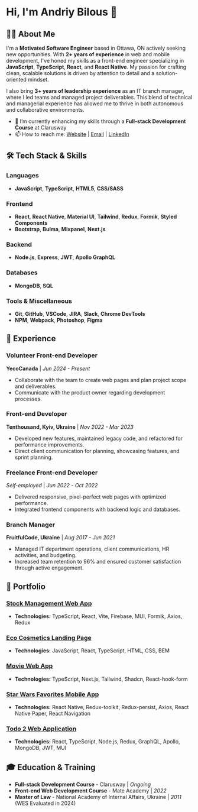 # Hi, I'm Andriy Bilous 👋

## 👨‍💻 About Me
I'm a **Motivated Software Engineer** based in Ottawa, ON actively seeking new opportunities. With **2+ years of experience** in web and mobile development, I've honed my skills as a front-end engineer specializing in **JavaScript**, **TypeScript**, **React**, and **React Native**. My passion for crafting clean, scalable solutions is driven by attention to detail and a solution-oriented mindset.

I also bring **3+ years of leadership experience** as an IT branch manager, where I led teams and managed project deliverables. This blend of technical and managerial experience has allowed me to thrive in both autonomous and collaborative environments.

- 🌱 I’m currently enhancing my skills through a **Full-stack Development Course** at Clarusway
- 📫 How to reach me: [Website](https://www.bilous.info) | [Email](mailto:andriy@bilous.info) | [LinkedIn](https://www.linkedin.com/in/andriybilous)

## 🛠️ Tech Stack & Skills

### Languages
- **JavaScript**, **TypeScript**, **HTML5**, **CSS/SASS**

### Frontend
- **React**, **React Native**, **Material UI**, **Tailwind**, **Redux**, **Formik**, **Styled Components**
- **Bootstrap**, **Bulma**, **Mixpanel**, **Next.js**

### Backend
- **Node.js**, **Express**, **JWT**, **Apollo GraphQL**

### Databases
- **MongoDB**, **SQL**

### Tools & Miscellaneous
- **Git**, **GitHub**, **VSCode**, **JIRA**, **Slack**, **Chrome DevTools**
- **NPM**, **Webpack**, **Photoshop**, **Figma**

## 💼 Experience

### Volunteer Front-end Developer
**YecoCanada** | _Jun 2024 - Present_
- Collaborate with the team to create web pages and plan project scope and deliverables.
- Communicate with the product owner regarding development processes.

### Front-end Developer
**Tenthousand, Kyiv, Ukraine** | _Nov 2022 - Mar 2023_
- Developed new features, maintained legacy code, and refactored for performance improvements.
- Direct client communication for planning, showcasing features, and sprint planning.

### Freelance Front-end Developer
_Self-employed_ | _Jun 2022 - Oct 2022_
- Delivered responsive, pixel-perfect web pages with optimized performance.
- Integrated frontend components with backend logic and databases.

### Branch Manager
**FruitfulCode, Ukraine** | _Aug 2017 - Jun 2021_
- Managed IT department operations, client communications, HR activities, and budgeting.
- Increased team retention to 96% and ensured customer satisfaction through active engagement.

## 📂 Portfolio

### [Stock Management Web App](https://stock-management-b66a9o0ak-andriybs-projects.vercel.app/)
- **Technologies:** TypeScript, React, Vite, Firebase, MUI, Formik, Axios, Redux

### [Eco Cosmetics Landing Page](https://saperzp.github.io/Eco_cosmetics/)
- **Technologies:** JavaScript, React, TypeScript, HTML, CSS, BEM

### [Movie Web App](https://movie-app-next-git-main-andriybs-projects.vercel.app)
- **Technologies:** TypeScript, Next.js, Tailwind, Shadcn, React-hook-form

### [Star Wars Favorites Mobile App](https://github.com/SaperZP/Star-Wars-Favorites-Mobile-Application)
- **Technologies:** React Native, Redux-toolkit, Redux-persist, Axios, React Native Paper, React Navigation

### [Todo 2 Web Application](https://todo-2-9jhq.onrender.com/)
- **Technologies:** React, TypeScript, Node.js, Redux, GraphQL, Apollo, MongoDB, JWT, MUI

## 🎓 Education & Training
- **Full-stack Development Course** - Clarusway | _Ongoing_
- **Front-end Web Development Course** - Mate Academy | _2022_
- **Master of Law** - National Academy of Internal Affairs, Ukraine | _2011_ (WES Evaluated in 2024)
